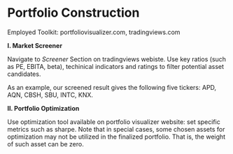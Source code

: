 # Portfolio Construction

  Employed Toolkit: portfoliovisualizer.com, tradingviews.com

**I. Market Screener**

Navigate to *Screener* Section on tradingviews webiste. Use key ratios (such as PE, EBITA, beta), techinical indicators and ratings to filter potential asset candidates. 

As an example, our screened result gives the following five tickers: APD, AQN, CBSH, SBU, INTC, KNX.

**II. Portfolio Optimization**

Use optimization tool available on portfolio visualizer website: set specific metrics such as sharpe. 
Note that in special cases, some chosen assets for optimization may not be utilized in the finalized portfolio. That is, the weight of such asset can be zero. 

